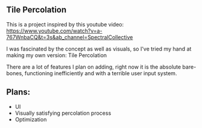 ## Tile Percolation

This is a project inspired by this youtube video: https://www.youtube.com/watch?v=a-767WnbaCQ&t=3s&ab_channel=SpectralCollective

I was fascinated by the concept as well as visuals, so I've tried my hand at making my own version: Tile Percolation

There are a lot of features I plan on adding, right now it is the absolute bare-bones, functioning inefficiently and with a terrible user input system.

## Plans:

- UI
- Visually satisfying percolation process
- Optimization
